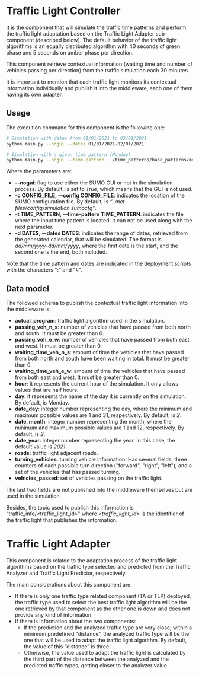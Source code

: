 #  Traffic Light Controller
It is the component that will simulate the traffic time patterns and perform the traffic light adaptation based on the
Traffic Light Adapter sub-component (described below). The default behavior of the traffic light algorithms is an 
equally distributed algorithm with 40 seconds of green phase and 5 seconds on amber phase per direction. 

This component retrieve contextual information (waiting time and number of vehicles passing per direction) from the 
traffic simulation each 30 minutes.  

It is important to mention that each traffic light monitors its contextual information individually and publish it into 
the middleware, each one of them having its own adapter.  

## Usage
The execution command for this component is the following one:
```sh
# Simulation with dates from 01/01/2021 to 02/01/2021 
python main.py --nogui --dates 01/01/2021-02/01/2021

# Simulation with a given time pattern (Monday)
python main.py --nogui --time-pattern ../time_patterns/base_patterns/monday.csv
```

Where the parameters are:
- **--nogui**: flag to use either the SUMO GUI or not in the simulation process. By default, is set to *True*, which 
  means that the GUI is not used.
- **-c CONFIG_FILE, -–config CONFIG_FILE**: indicates the location of the SUMO configuration file. By default, is 
  *“../net-files/config/simulation.sumocfg”*. 
- **-t TIME_PATTERN, -–time-pattern TIME_PATTERN**: indicates the file where the input time pattern is located. 
  It can not be used along with the next parameter. 
- **-d DATES, --dates DATES**: indicates the range of dates, retrieved from the generated calendar, that will be 
  simulated. The format is *dd/mm/yyyy-dd/mm/yyyy*, where the first date is the start, and the second one is the end, 
  both included.
  
Note that the time pattern and dates are indicated in the deployment scripts with the characters ":" and "#".

## Data model
The followed schema to publish the contextual traffic light information into the middleware is:
- **actual_program**: traffic light algorithm used in the simulation. 
- **passing_veh_n_s**: number of vehicles that have passed from both north and south. It must be greater than 0.
- **passing_veh_e_w**: number of vehicles that have passed from both east and west. It must be greater than 0.
- **waiting_time_veh_n_s**: amount of time the vehicles that have passed from both north and south have 
  been waiting in total. It must be greater than 0.
- **waiting_time_veh_e_w**: amount of time the vehicles that have passed from both east and west. 
  It must be greater than 0.
- **hour**: it represents the current hour of the simulation. It only allows values that are half hours.
- **day**: it represents the name of the day it is currently on the simulation. By default, is Monday.
- **date_day**: integer number representing the day, where the minimum and maximum possible values are 1 and 31, 
  respectively. By default, is *2*.
- **date_month**: integer number representing the month, where the minimum and maximum possible values are 1 and 12, 
  respectively. By default, is *2*.
- **date_year**: integer number representing the year. In this case, the default value is *2021*.
- **roads**: traffic light adjacent roads.
- **turning_vehicles**: turning vehicle information. Has several fields, three counters of each possible turn direction 
  ("forward", "right", "left"), and a set of the vehicles that has passed turning.
- **vehicles_passed**: set of vehicles passing on the traffic light.

The last two fields are not published into the middleware themselves but are used in the simulation.

Besides, the topic used to publish this information is "traffic_info/<traffic_light_id>" where *<traffic_light_id>* is 
the identifier of the traffic light that publishes the information. 

#  Traffic Light Adapter
This component is related to the adaptation process of the traffic light algorithms based on the traffic type selected 
and predicted from the Traffic Analyzer and Traffic Light Predictor, respectively.

The main considerations about this component are:
- If there is only one traffic type related component (TA or TLP) deployed, the traffic type used to select the best 
  traffic light algorithm will be the one retrieved by that component as the other one is down and does not provide any 
  kind of information.
- If there is information about the two components:
  - If the prediction and the analyzed traffic type are very close, within a minimum predefined “distance”, 
  the analyzed traffic type will be the one that will be used to adapt the traffic light algorithm. By default, the 
  value of this “distance” is three. 
  - Otherwise, the value used to adapt the traffic light is calculated by the third part of the distance between the 
  analyzed and the predicted traffic types, getting closer to the analyzer value.